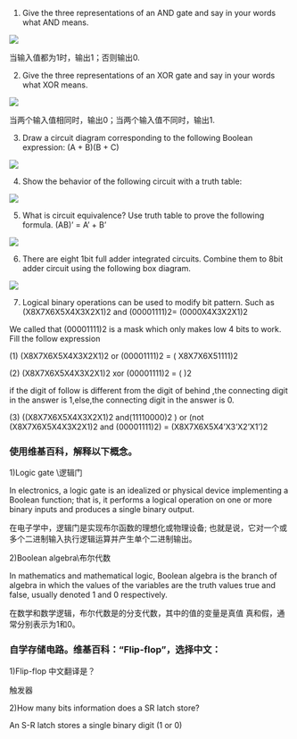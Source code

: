 1) Give the three representations of an AND gate and say in your words what AND means.


![](http://ww1.sinaimg.cn/large/007jCw9lgy1fwiksu4hl7j30p907o3zc.jpg)

当输入值都为1时，输出1；否则输出0.

2) Give the three representations of an XOR gate and say in your words what XOR means. 

![](http://ww1.sinaimg.cn/large/007jCw9lgy1fwikvsztdlj30nt071t9i.jpg)

当两个输入值相同时，输出0；当两个输入值不同时，输出1.

3) Draw a circuit diagram corresponding to the following Boolean expression: (A + B)(B + C)
 
 ![](http://ww1.sinaimg.cn/large/007jCw9lgy1fwil3t1b0qj329m0xdkd4.jpg)

4) Show the behavior of the following circuit with a truth table:

![](http://ww1.sinaimg.cn/large/007jCw9lgy1fwiliovy6uj328312iqsw.jpg)

5) What is circuit equivalence? Use truth table to prove the following formula. (AB)’ = A’ + B’

![](http://ww1.sinaimg.cn/large/007jCw9lgy1fwilq2gcf4j32c00pdtlf.jpg)

6) There are eight 1bit full adder integrated circuits. Combine them to 8bit adder circuit using the following box diagram.

![](http://ww1.sinaimg.cn/large/007jCw9lgy1fwim05otdyj32680m3tif.jpg)

7) Logical binary operations can be used to modify bit pattern. Such as (X8X7X6X5X4X3X2X1)2 and (00001111)2= (0000X4X3X2X1)2

 We called that (00001111)2 is a mask which only makes low 4 bits to work. Fill the follow expression
 
  (1)  (X8X7X6X5X4X3X2X1)2 or (00001111)2 = ( X8X7X6X51111)2 
  
  (2)  (X8X7X6X5X4X3X2X1)2 xor (00001111)2 = (           )2 

  if the digit of follow is different from the digit of behind ,the connecting digit in the answer is 1,else,the connecting digit in the answer is 0.

  (3)  ((X8X7X6X5X4X3X2X1)2 and(11110000)2 ) or  (not (X8X7X6X5X4X3X2X1)2 and (00001111)2)  =  (X8X7X6X5X4’X3’X2’X1’)2
 

 ### 使用维基百科，解释以下概念。
 
  1)Logic gate \逻辑门
  
  In electronics, a logic gate is an idealized or physical device implementing a Boolean function; that is, it performs a logical operation on one or more binary inputs and produces a single binary output. 

  在电子学中，逻辑门是实现布尔函数的理想化或物理设备; 也就是说，它对一个或多个二进制输入执行逻辑运算并产生单个二进制输出。

  2)Boolean algebra\布尔代数

In mathematics and mathematical logic, Boolean algebra is the branch of algebra in which the values of the variables are the truth values true and false, usually denoted 1 and 0 respectively.

在数学和数学逻辑，布尔代数是的分支代数，其中的值的变量是真值 真和假，通常分别表示为1和0。

### 自学存储电路。维基百科：“Flip-flop”，选择中文：

 1)Flip-flop 中文翻译是？

 触发器
 
 2)How many bits information does a SR latch store?

 An S-R latch stores a single binary digit (1 or 0)
 
